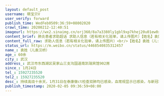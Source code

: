 ```yaml
---
layout: default_post
username: 萌宝贝V
user_verify: forward
publish_time: WedFeb0509:36:59+08002020
crawl_time: 20200212-12:40:51
imageurl: https://wx2.sinaimg.cn/orj360/8a7a3380ly1gbl9xp7khej20u01ew0xk.jpg
content_brief: 肺炎患者求助超话 求助人信息（若有相关化验单，请上传图片）【姓名】袁姓（儿:袁汉桥）【年龄】60余【所在城市】武汉【所在小区、社区】武汉市东西湖区吴家山三支沟国道南凯瑞宾馆902房【患病时间】1月24日【联系方式】15927235520【其他紧急联系人】15927235520【病情描述】持续高烧十余 ...全文
content_full_raw: 求助人信息（若有相关化验单，请上传图片）<br/>【姓名】袁姓（儿:袁汉桥）<br/>【年龄】60余<br/>【所在城市】武汉<br/>【所在小区、社区】武汉市东西湖区吴家山三支沟国道南凯瑞宾馆902房<br/>【患病时间】1月24日<br/>【联系方式】15927235520<br/>【其他紧急联系人】15927235520<br/>【病情描述】持续高烧十余天，1月31日在泰康做ct检查双肺均已感染，血常规显示已感染，与新冠状病毒检测极其相似，门诊医生建议极早进院，可一直没有病床位！高烧三十九度不退已持续多天，现已严重呼吸困难，说不出话！！！！！求救求救
status_url: https://m.weibo.cn/status/4468540835312457
name_: 袁姓（儿袁汉桥）
age_: 60余
city_: 武汉
address_: 武汉市东西湖区吴家山三支沟国道南凯瑞宾馆902房
since_: 1月24日
tel_: 15927235520
tel2_: 15927235520
desc_: 持续高烧十余天，1月31日在泰康做ct检查双肺均已感染，血常规显示已感染，与新冠状病毒检测极其相似，门诊医生建议极早进院，可一直没有病床位！高烧三十九度不退已持续多天，现已严重呼吸困难，说不出话！！！！！求救求救
publish_timestamp: 2020-02-05 09:36:59+08:00
---
```

